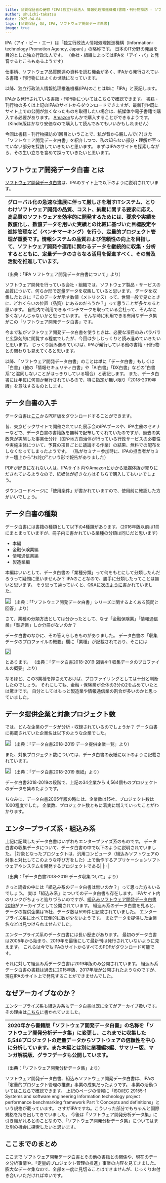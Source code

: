 ```yaml
---
title: 品質保証者の憂鬱「IPA(独立行政法人 情報処理推進機構)書籍・刊行物探訪 - ソフトウェア開発データ白書 その１」
author: shuichi-takatsu
date: 2025-04-04
tags: [品質保証, QA, IPA, ソフトウェア開発データ白書]
image: true
---
```


IPA（アイ・ピー・エー）は「独立行政法人情報処理推進機構（Information-technology Promotion Agency, Japan）」の略称です。
日本のIT分野の発展を目的とした独立行政法人です。
（会社・組織によってはIPAを「アイ・パ」と発音するところもあるようです）

仕事柄、ソフトウェア品質関連の資料を読む機会が多く、IPAから発行されている書籍・刊行物にはよくお世話になっています。

以降、独立行政法人情報処理推進機構(IPA)のことは単に「IPA」と表記します。

IPAから発行されている書籍・刊行物については[こちら](https://www.ipa.go.jp/publish/index.html)で確認できます。
書籍・刊行物の多くは上記のIPAのサイトからダウンロードできますが、最新刊や既にサイト上での公開が無くなったものを取得したい場合は、紙媒体や電子書籍で購入する必要があります。
[Amazon](https://www.amazon.co.jp/s?i=stripbooks&rh=p_27%3A%25E7%258B%25AC%25E7%25AB%258B%25E8%25A1%258C%25E6%2594%25BF%25E6%25B3%2595%25E4%25BA%25BA%25E6%2583%2585%25E5%25A0%25B1%25E5%2587%25A6%25E7%2590%2586%25E6%258E%25A8%25E9%2580%25B2%25E6%25A9%259F%25E6%25A7%258B&s=relevancerank&text=%E7%8B%AC%E7%AB%8B%E8%A1%8C%E6%94%BF%E6%B3%95%E4%BA%BA%E6%83%85%E5%A0%B1%E5%87%A6%E7%90%86%E6%8E%A8%E9%80%B2%E6%A9%9F%E6%A7%8B&ref=dp_byline_sr_book_1)なんかで購入することができるようです。（Kindle版はかなり安価なので購入して読んでみてもいいかもしれません）

今回は書籍・刊行物探訪の1回目ということで、私が昔から親しんで(？)きた「ソフトウェア開発データ白書」を紹介しつつ、私の知らない部分・理解が至っていない部分を探訪していきたいと思います。
まずはIPAのサイトを探索しながら、その生い立ちを含めて探っていきたいと思います。

## ソフトウェア開発データ白書 とは

[ソフトウェア開発データ白書](https://www.ipa.go.jp/archive/publish/wp-sd/wp-sd.html)は、IPAのサイト上で以下のように説明されています。

|グローバル化の急速な進展に伴って厳しさを増すITシステム、とりわけソフトウェア開発の品質、コスト、納期に関する要求に応え、高品質のソフトウェアを効率的に開発するためには、要求や実績を数値化し、数値データを用いた実績との比較に基づいた目標設定や進捗管理など（ベンチマーキング）を行う、定量的プロジェクト管理が重要です。情報システムの品質および信頼性の向上を目指して、ソフトウェア開発や運用に関わるデータを継続的に収集・分析するとともに、定量データのさらなる活用を促進すべく、その普及活動を推進しています。|
|:-|

（出典：「IPA ソフトウェア開発データ白書について」より）

ソフトウェア開発を行っている会社・組織では、ソフトウェア製品・サービスの品質について、何らか形で定量データを収集していると思います。
データを収集したときに「このデータが示す数値（メトリクス）って、世間一般で見たときに、どれくらいの位置（品質）にあるのだろうか？」って思うことが多々あると思います。
自社内で利用できるベンチマークを取っている会社って、そんなに多くないんじゃないかと思っています。
そんな時に利用できる有用なデータ集がこの「ソフトウェア開発データ白書」です。

今まで私がソフトウェア開発データ白書を使うときは、必要な項目のみパラパラと広辞苑的に閲覧する程度でしたが、今回は少しじっくりと読み進めていきたいと思います。
じっくり読み進めていけば、IPAが発行している他の書籍・刊行物との関わりも見えてくると思います。

以降、「ソフトウェア開発データ白書」のことは単に「データ白書」もしくは「白書」（他の「情報セキュリティ白書」や「AI白書」「DX白書」などの”白書系”と混同しないことがはっきりしている場合）と表記します。
また、データ白書には年毎に何冊か発行されているので、特に指定が無い限り「2018-2019年版」を意味するものとします。

## データ白書の入手

データ白書は[ここ](https://www.ipa.go.jp/archive/publish/wp-sd/download.html)からPDF版をダウンロードすることができます。

昔、東京ビックサイトで開催されていた展示会のIPAブースや、IPA主催のセミナーなどで、データ白書の書籍版を無料で配布してくれていたのですが、過去の某政党が実施した事業仕分け（国や地方自治体が行っている行政サービスの必要性や実施主体について、予算の項目ごとに議論する作業）の結果、無料での配布をしなくなってしまったようです。
（私がセミナー参加時に、IPAの担当者がセミナー壇上から”お詫び”という形で報告がありました）

PDFが好きになれない人は、IPAサイト内やAmazonとかから紙媒体版が売りにだされているようなので、紙媒体が好きな方はそちらで購入してもいいでしょう。

ダウンロードページに「使用条件」が書かれていますので、使用前に確認した方がいいでしょう。

## データ白書の種類

データ白書には書籍の種類として以下の4種類があります。（2016年版以前は1冊にまとまっていますが、冊子内に書かれている業種の分類は同じだと思います）
- 本編
- 金融保険業編
- 情報通信業編
- 製造業編

本編はいいとして、データ白書の「業種分類」って何をもとにして分類したんだろうって疑問に思いませんか？
IPAのことなので、勝手に分類したってことは無いと思います。
そう思って辿っていくと、Q&Aに[次のように](https://www.ipa.go.jp/archive/publish/wp-sd/qa.html#chap15)書かれていました。

![](https://gyazo.com/4779ff7cabef37ec98f30ca53b13570d.png)
（出典：「「ソフトウェア開発データ白書」シリーズに関するよくある質問と回答」より）

さて、業種の分類方法としては分かったとして、なぜ「金融保険業」「情報通信業」「製造業」しか分冊がないのか？

データ白書のなかに、その答えらしきものがありました。
データ白書の「収集データのプロファイルの概要」欄に「業種」が記載されており、そこには

![](https://gyazo.com/7acc06a7220dc03cf0e543346217c96d.png)

とあります。
（出典：「データ白書2018-2019 図表4-1 収集データのプロファイルの概要」より）

なるほど、この3業種を押さえておけば、プロファイリングとしては十分と判断したのでしょう。
それにしても、金融・保険業が全体の3分の2を占めていたとは驚きです。
自分としてはもっと製造業や情報通信業の割合が多いのかと思っていました。

## データ提供企業と対象プロジェクト数

では、どんな企業のデータが分析・収録されているのでしょうか？
データ白書に掲載されていた企業名は以下のような企業でした。

![](https://gyazo.com/c86ef62005e0456c5f90814ebca2160b.png)
（出典：「データ白書2018-2019 データ提供企業一覧」より）

また、対象プロジェクト数については、データ白書の表紙に以下のように記載されています。

![](https://gyazo.com/6c1f465bf2e7cc0eec02c91ab0ad2dfb.png)
（出典：「データ白書2018-2019 表紙」より）

データ白書2018-2019の段階で、上記の34企業から 4,564個ものプロジェクトのデータを集めたようです。

ちなみに、データ白書2005年版の時には、企業数は15社、プロジェクト数は1000程度でした。
企業数、プロジェクト数ともに着実に増えていったことがわかります。

## エンタープライズ系・組込み系

上記に記載したデータ白書はいずれもエンタープライズ系のものです。
データ白書の収集データについて、データ白書の中で以下のように説明されていました。
|対象となったプロジェクトは、汎用コンピュータ（組込みソフトウェアの対象と対比してこのような呼び方をした）上で動作するアプリケーションソフトウェアやシステムを開発するプロジェクトである|
|:-|

（出典：「データ白書2018-2019 データ収集ついて」より）

きっと読者の中には「組込み系のデータ白書は無いのか？」って思った方もいるでしょう。
実は「組込み系」についてのデータ白書も存在します。
IPAサイト内のリンクがちょっと辿りづらいのですが、[組込みソフトウェア開発データ白書2019](https://www.ipa.go.jp/archive/digital/iot-en-ci/teiryou/kumikomi-hakusho2019.html)がアーカイブとして公開されています。
組込み系のデータ白書を見ると、データの提供企業は15社、データ数は599件と記載されていました。
エンタープライズ系に比べて圧倒的に数が少ないようです。
またデータを提供した企業名などは見つけられませんでした。

エンタープライズ系のデータ白書には長い歴史があります。
最初のデータ白書は2005年から始まり、2019年を最後にして最新刊は発行されていないように見えます。
これらは今でもIPAのサイトからすべてのPDFがダウンロード可能です。

それに対して組込み系データ白書は2019年版のみ公開されています。
組込み系データ白書の書籍は過去に2015年版、2017年版が公開されたようなのですが、現在IPAのサイト上で発見することができませんでした。

## なぜアーカイブなのか？

エンタープライズ系も組込み系もデータ白書は既に全てがアーカイブ扱いです。
その理由は[こちら](https://www.ipa.go.jp/digital/software-survey/metrics/index.html)に書かれていました。

|2020年から書籍版「ソフトウェア開発データ白書」の名称を「ソフトウェア開発分析データ集」に変更し、これまでに収集した5,546プロジェクトの定量データからソフトウェアの信頼性を中心に分析しています。また本編とは別に業種編3編、サマリー版、マンガ解説版、グラフデータも公開しています。|
|:-|

（出典：「ソフトウェア開発分析データ集」より）

ソフトウェア開発データ白書、組込みソフトウェア開発データ白書は、IPAの「定量的プロジェクト管理の推進」事業の成果だったようです。
事業の活動ついては[こちら](https://www.ipa.go.jp/archive/digital/iot-en-ci/teiryou/teiryou.html)で確認できます。
上記のページの情報に「ISO/IEC 29155-1 Systems and software engineering Information technology project performance benchmarking framework Part 1: Concepts and definitions」という規格が載っています。
さすがIPAですね。こういった部分でもちゃんと国際規格を持ち出してきていました。
今後は「ソフトウェア開発分析データ集」に引き継がれるとのことなので、「ソフトウェア開発分析データ集」についてはまた別の機会に探索したいと思います。

## ここまでのまとめ

ここまで ソフトウェア開発データ白書とその他の書籍との関係や、現在のデータ分析事情や、「定量的プロジェクト管理の推進」事業の内容を見てきました。
膨大なデータ集なので、全部を一度に見切ることはできませんが、じっくりお付き合いいただければ幸いです。

<style>
img {
    border: 1px gray solid;
}
</style>
